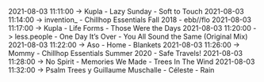 2021-08-03 11:11:00 -> Kupla - Lazy Sunday - Soft to Touch
2021-08-03 11:14:00 -> invention_ - Chillhop Essentials Fall 2018 - ebb//flo
2021-08-03 11:17:00 -> Kupla - Life Forms - Those Were the Days
2021-08-03 11:20:00 -> less.people - One Day It’s Over - You All Sound the Same (Original Mix)
2021-08-03 11:22:00 -> Aso - Home - Blankets
2021-08-03 11:26:00 -> Mommy - Chillhop Essentials Summer 2020 - Safe Travels!
2021-08-03 11:28:00 -> No Spirit - Memories We Made - Trees In The Wind
2021-08-03 11:32:00 -> Psalm Trees y Guillaume Muschalle - Céleste - Rain

